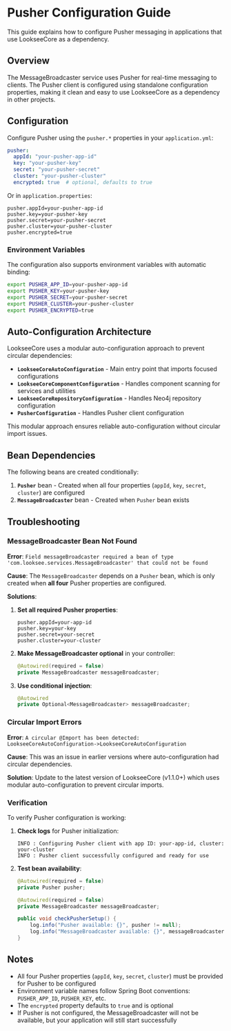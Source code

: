 # Pusher Configuration Guide

This guide explains how to configure Pusher messaging in applications that use LookseeCore as a dependency.

## Overview

The MessageBroadcaster service uses Pusher for real-time messaging to clients. The Pusher client is configured using standalone configuration properties, making it clean and easy to use LookseeCore as a dependency in other projects.

## Configuration

Configure Pusher using the `pusher.*` properties in your `application.yml`:

```yaml
pusher:
  appId: "your-pusher-app-id"
  key: "your-pusher-key"
  secret: "your-pusher-secret"
  cluster: "your-pusher-cluster"
  encrypted: true  # optional, defaults to true
```

Or in `application.properties`:

```properties
pusher.appId=your-pusher-app-id
pusher.key=your-pusher-key
pusher.secret=your-pusher-secret
pusher.cluster=your-pusher-cluster
pusher.encrypted=true
```

### Environment Variables

The configuration also supports environment variables with automatic binding:

```bash
export PUSHER_APP_ID=your-pusher-app-id
export PUSHER_KEY=your-pusher-key
export PUSHER_SECRET=your-pusher-secret
export PUSHER_CLUSTER=your-pusher-cluster
export PUSHER_ENCRYPTED=true
```

## Auto-Configuration Architecture

LookseeCore uses a modular auto-configuration approach to prevent circular dependencies:

- **`LookseeCoreAutoConfiguration`** - Main entry point that imports focused configurations
- **`LookseeCoreComponentConfiguration`** - Handles component scanning for services and utilities
- **`LookseeCoreRepositoryConfiguration`** - Handles Neo4j repository configuration
- **`PusherConfiguration`** - Handles Pusher client configuration

This modular approach ensures reliable auto-configuration without circular import issues.

## Bean Dependencies

The following beans are created conditionally:

1. **`Pusher`** bean - Created when all four properties (`appId`, `key`, `secret`, `cluster`) are configured
2. **`MessageBroadcaster`** bean - Created when `Pusher` bean exists

## Troubleshooting

### MessageBroadcaster Bean Not Found

**Error**: `Field messageBroadcaster required a bean of type 'com.looksee.services.MessageBroadcaster' that could not be found`

**Cause**: The `MessageBroadcaster` depends on a `Pusher` bean, which is only created when **all four** Pusher properties are configured.

**Solutions**:
1. **Set all required Pusher properties**:
   ```properties
   pusher.appId=your-app-id
   pusher.key=your-key  
   pusher.secret=your-secret
   pusher.cluster=your-cluster
   ```

2. **Make MessageBroadcaster optional** in your controller:
   ```java
   @Autowired(required = false)
   private MessageBroadcaster messageBroadcaster;
   ```

3. **Use conditional injection**:
   ```java
   @Autowired
   private Optional<MessageBroadcaster> messageBroadcaster;
   ```

### Circular Import Errors

**Error**: `A circular @Import has been detected: LookseeCoreAutoConfiguration->LookseeCoreAutoConfiguration`

**Cause**: This was an issue in earlier versions where auto-configuration had circular dependencies.

**Solution**: Update to the latest version of LookseeCore (v1.1.0+) which uses modular auto-configuration to prevent circular imports.

### Verification

To verify Pusher configuration is working:

1. **Check logs** for Pusher initialization:
   ```
   INFO : Configuring Pusher client with app ID: your-app-id, cluster: your-cluster
   INFO : Pusher client successfully configured and ready for use
   ```

2. **Test bean availability**:
   ```java
   @Autowired(required = false)
   private Pusher pusher;
   
   @Autowired(required = false) 
   private MessageBroadcaster messageBroadcaster;
   
   public void checkPusherSetup() {
       log.info("Pusher available: {}", pusher != null);
       log.info("MessageBroadcaster available: {}", messageBroadcaster != null);
   }
   ```

## Notes

- All four Pusher properties (`appId`, `key`, `secret`, `cluster`) must be provided for Pusher to be configured
- Environment variable names follow Spring Boot conventions: `PUSHER_APP_ID`, `PUSHER_KEY`, etc.
- The `encrypted` property defaults to `true` and is optional
- If Pusher is not configured, the MessageBroadcaster will not be available, but your application will still start successfully